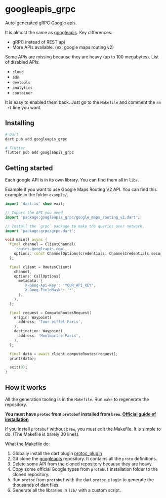 # googleapis_grpc

Auto-generated gRPC Google apis.

It is almost the same as [googleapis](https://pub.dev/packages/googleapis). Key differences:

- gRPC instead of REST api
- More APIs available. (ex: google maps routing v2)

Some APIs are missing because they are heavy (up to 100 megabytes). List of disabled APIs:

- `cloud`
- `ads`
- `devtools`
- `analytics`
- `container`

It is easy to enabled them back. Just go to the `Makefile` and comment the `rm -rf` line you want.

## Installing

```sh
# Dart
dart pub add googleapis_grpc

# Flutter
flutter pub add googleapis_grpc
```

## Getting started

Each google API is in its own library. You can find them all in `lib/`.

Example if you want to use Google Maps Routing V2 API. You can find this example in the folder `example/`.

```dart
import 'dart:io' show exit;

// Import the API you need
import 'package:googleapis_grpc/google_maps_routing_v2.dart';

// Install the `grpc` package to make the queries over network.
import 'package:grpc/grpc.dart';

void main() async {
  final channel = ClientChannel(
    'routes.googleapis.com',
    options: const ChannelOptions(credentials: ChannelCredentials.secure()),
  );

  final client = RoutesClient(
    channel,
    options: CallOptions(
      metadata: {
        'X-Goog-Api-Key': 'YOUR_API_KEY',
        'X-Goog-FieldMask': '*',
      },
    ),
  );

  final request = ComputeRoutesRequest(
    origin: Waypoint(
      address: 'Tour eiffel Paris',
    ),
    destination: Waypoint(
      address: 'Montmartre Paris',
    ),
  );

  final data = await client.computeRoutes(request);
  print(data);

  exit(0);
}
```

## How it works

All the generation tooling is in the `Makefile`. Run `make` to regenerate the repository.

**You must have `protoc` from `protobuf` installed from `brew`. [Official guide of installation](https://grpc.io/docs/protoc-installation/)**

If you install `protobuf` without `brew`, you must edit the Makefile. It is simple to do. (The Makefile is barely 30 lines).

What the Makefile do:

1. Globally install the dart plugin [protoc_plugin](https://pub.dev/packages/protoc_plugin)
2. Git clone the [googleapis](https://github.com/googleapis/googleapis) repository. It contains all the `proto` definitions.
3. Delete some API from the cloned repository because they are heavy.
4. Copy some official Google types from `protobuf` installation folder to the cloned repository.
5. Run `protoc` from `protobuf` with the dart `protoc_plugin` to generate the
   thousands of dart files.
6. Generate all the libraries in `lib/` with a custom script.
